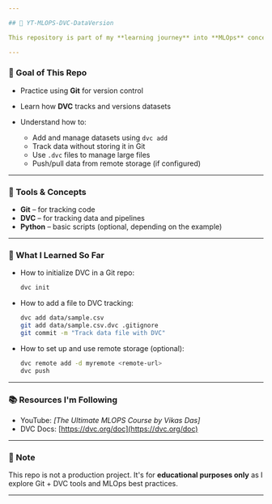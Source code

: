 ```yaml
---

## 📘 YT-MLOPS-DVC-DataVersion

This repository is part of my **learning journey** into **MLOps** concepts, focusing specifically on **Data Versioning using DVC (Data Version Control)**. I'm following along with example tutorials (e.g., YouTube or blogs) to understand how to use DVC in machine learning workflows.

---
```


### 🎯 Goal of This Repo

* Practice using **Git** for version control
* Learn how **DVC** tracks and versions datasets
* Understand how to:

  * Add and manage datasets using `dvc add`
  * Track data without storing it in Git
  * Use `.dvc` files to manage large files
  * Push/pull data from remote storage (if configured)

---

### 🔧 Tools & Concepts

* **Git** – for tracking code
* **DVC** – for tracking data and pipelines
* **Python** – basic scripts (optional, depending on the example)

---


### 🧪 What I Learned So Far

* How to initialize DVC in a Git repo:

  ```bash
  dvc init
  ```

* How to add a file to DVC tracking:

  ```bash
  dvc add data/sample.csv
  git add data/sample.csv.dvc .gitignore
  git commit -m "Track data file with DVC"
  ```

* How to set up and use remote storage (optional):

  ```bash
  dvc remote add -d myremote <remote-url>
  dvc push
  ```

---

### 📚 Resources I'm Following

* YouTube: *\[The Ultimate MLOPS Course by Vikas Das]*
* DVC Docs: [https://dvc.org/doc](https://dvc.org/doc)

---

### 📝 Note

This repo is not a production project. It's for **educational purposes only** as I explore Git + DVC tools and MLOps best practices.

---

